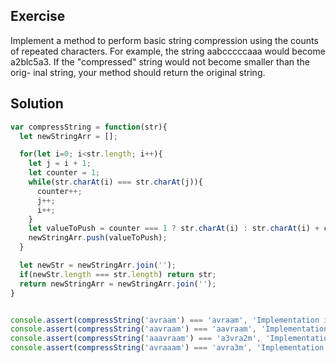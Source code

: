 ## Exercise

Implement a method to perform basic string compression using the counts of repeated characters. For example, the string aabcccccaaa would become a2blc5a3. If the "compressed" string would not become smaller than the orig- inal string, your method should return the original string.

## Solution

```js
var compressString = function(str){
  let newStringArr = [];

  for(let i=0; i<str.length; i++){
    let j = i + 1;
    let counter = 1;
    while(str.charAt(i) === str.charAt(j)){
      counter++;
      j++;
      i++;
    }
    let valueToPush = counter === 1 ? str.charAt(i) : str.charAt(i) + counter;
    newStringArr.push(valueToPush);
  }

  let newStr = newStringArr.join('');
  if(newStr.length === str.length) return str;
  return newStringArr = newStringArr.join('');
}


console.assert(compressString('avraam') === 'avraam', 'Implementation is wrong');
console.assert(compressString('aavraam') === 'aavraam', 'Implementation is wrong');
console.assert(compressString('aaavraam') === 'a3vra2m', 'Implementation is wrong3');
console.assert(compressString('avraaam') === 'avra3m', 'Implementation is wrong');

```